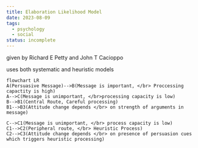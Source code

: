 ```yaml
---
title: Elaboration Likelihood Model
date: 2023-08-09
tags:
  - psychology
  - social
status: incomplete
---
```


given by Richard E Petty and John T Cacioppo


uses both systematic and heuristic models

```mermaid
flowchart LR
A(Persuasive Message)-->B(Message is important, </br> Proccessing capactity is high)
A-->C(Message is unimportant, </br>processing capacity is low)
B-->B1(Central Route, Careful processing)
B1-->B3(Attitude change depends </br> on strength of arguments in message)

C-->C1(Message is unimportant, </br> process capacity is low)
C1-->C2(Peripheral route, </br> Heuristic Process)
C2-->C3(Attitude change depends </br> on presence of persuasion cues which triggers heuristic processing)

```
